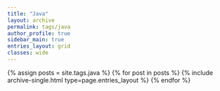 ```yaml
---
title: "Java"
layout: archive
permalink: tags/java
author_profile: true
sidebar_main: true
entries_layout: grid
classes: wide
---
```


{% assign posts = site.tags.java %} {% for post in posts %} {% include archive-single.html type=page.entries_layout
%} {% endfor %}
